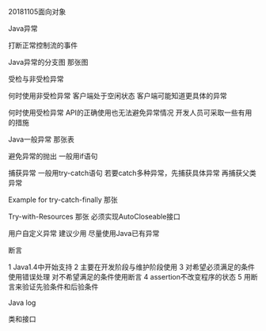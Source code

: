 20181105面向对象

Java异常

打断正常控制流的事件

Java异常的分支图 那张图

受检与非受检异常

何时使用非受检异常
客户端处于空闲状态
客户端可能知道更具体的异常

何时使用受检异常
API的正确使用也无法避免异常情况
开发人员可采取一些有用的措施

Java一般异常 那张表

避免异常的抛出 一般用if语句

捕获异常 一般用try-catch语句
若要catch多种异常，先捕获具体异常 再捕获父类异常

Example for try-catch-finally 那张

Try-with-Resources 那张
必须实现AutoCloseable接口

用户自定义异常 建议少用 尽量使用Java已有异常

断言

1 Java1.4中开始支持
2 主要在开发阶段与维护阶段使用
3 对希望必须满足的条件使用错误处理 对不希望满足的条件使用断言
4 assertion不改变程序的状态
5 用断言来验证先验条件和后验条件

Java log

类和接口

